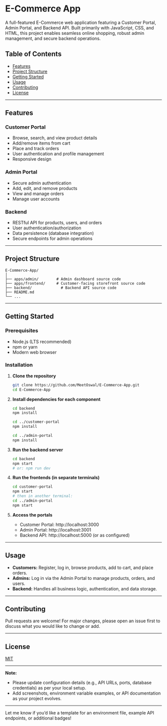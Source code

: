 
# E-Commerce App

A full-featured E-Commerce web application featuring a Customer Portal, Admin Portal, and Backend API. Built primarily with JavaScript, CSS, and HTML, this project enables seamless online shopping, robust admin management, and secure backend operations.

## Table of Contents

- [Features](#features)
- [Project Structure](#project-structure)
- [Getting Started](#getting-started)
- [Usage](#usage)
- [Contributing](#contributing)
- [License](#license)

---

## Features

### Customer Portal
- Browse, search, and view product details
- Add/remove items from cart
- Place and track orders
- User authentication and profile management
- Responsive design

### Admin Portal
- Secure admin authentication
- Add, edit, and remove products
- View and manage orders
- Manage user accounts

### Backend
- RESTful API for products, users, and orders
- User authentication/authorization
- Data persistence (database integration)
- Secure endpoints for admin operations

---

## Project Structure

```text
E-Commerce-App/
│
├── apps/admin/        # Admin dashboard source code
├── apps/frontend/     # Customer-facing storefront source code
├── backend/             # Backend API source code
├── README.md
└── ...
```

---

## Getting Started

### Prerequisites

- Node.js (LTS recommended)
- npm or yarn
- Modern web browser

### Installation

1. **Clone the repository**
   ```bash
   git clone https://github.com/MeetOswal/E-Commerce-App.git
   cd E-Commerce-App
   ```

2. **Install dependencies for each component**
   ```bash
   cd backend
   npm install

   cd ../customer-portal
   npm install

   cd ../admin-portal
   npm install
   ```

3. **Run the backend server**
   ```bash
   cd backend
   npm start
   # or: npm run dev
   ```

4. **Run the frontends (in separate terminals)**
   ```bash
   cd customer-portal
   npm start
   # then in another terminal:
   cd ../admin-portal
   npm start
   ```

5. **Access the portals**
   - Customer Portal: http://localhost:3000
   - Admin Portal: http://localhost:3001
   - Backend API: http://localhost:5000 (or as configured)

---

## Usage

- **Customers:** Register, log in, browse products, add to cart, and place orders.
- **Admins:** Log in via the Admin Portal to manage products, orders, and users.
- **Backend:** Handles all business logic, authentication, and data storage.

---

## Contributing

Pull requests are welcome! For major changes, please open an issue first to discuss what you would like to change or add.

---

## License

[MIT](LICENSE)

---

**Note:**  
- Please update configuration details (e.g., API URLs, ports, database credentials) as per your local setup.
- Add screenshots, environment variable examples, or API documentation as your project evolves.

---

Let me know if you’d like a template for an environment file, example API endpoints, or additional badges!
